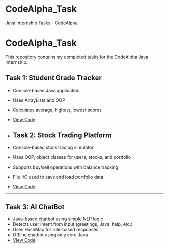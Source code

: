 # CodeAlpha_Task
Java Internship Tasks - CodeAlpha
# CodeAlpha_Task

This repository contains my completed tasks for the CodeAlpha Java Internship.

## Task 1: Student Grade Tracker
- Console-based Java application
- Uses ArrayLists and OOP
- Calculates average, highest, lowest scores
- [View Code](Task1_StudentGradeTracker/StudentGradeTracker.java)

- ## Task 2: Stock Trading Platform
- Console-based stock trading simulator
- Uses OOP, object classes for users, stocks, and portfolio
- Supports buy/sell operations with balance tracking
- File I/O used to save and load portfolio data
- [View Code](Task2_StockTradingPlatform/StockTradingPlatform.java)

---

## Task 3: AI ChatBot
- Java-based chatbot using simple NLP logic
- Detects user intent from input (greetings, Java, help, etc.)
- Uses HashMap for rule-based responses
- Offline chatbot using only core Java
- [View Code](Task3_AIChatBot/Main.java)



